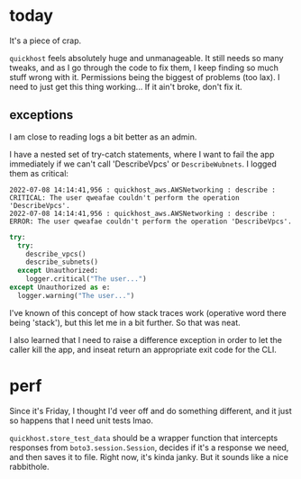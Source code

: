 # today

It's a piece of crap.

`quickhost` feels absolutely huge and unmanageable. It still needs so many
tweaks, and as I go through the code to fix them, I keep finding so much stuff
wrong with it. Permissions being the biggest of problems (too lax). I need to
just get this thing working... If it ain't broke, don't fix it.

## exceptions

I am close to reading logs a bit better as an admin.

I have a nested set of try-catch statements, where I want to fail the app
immediately if we can't call 'DescribeVpcs' or `DescribeWubnets`. I logged them
as critical:

```
2022-07-08 14:14:41,956 : quickhost_aws.AWSNetworking : describe : CRITICAL: The user qweafae couldn't perform the operation 'DescribeVpcs'.
2022-07-08 14:14:41,956 : quickhost_aws.AWSNetworking : describe : ERROR: The user qweafae couldn't perform the operation 'DescribeVpcs'.
```

```python
try:
  try:
    describe_vpcs()
    describe_subnets()
  except Unauthorized:
    logger.critical("The user...")
except Unauthorized as e:
  logger.warning("The user...")
```

I've known of this concept of how stack traces work (operative word there being
'stack'), but this let me in a bit further. So that was neat.

I also learned that I need to raise a difference exception in order to let the
caller kill the app, and inseat return an appropriate exit code for the CLI.

# perf


Since it's Friday, I thought I'd veer off and do something different, and it
just so happens that I need unit tests lmao.

`quickhost.store_test_data` should be a wrapper function that intercepts
responses from `boto3.session.Session`, decides if it's a response we need, and
then saves it to file. Right now, it's kinda janky. But it sounds like a nice
rabbithole.
